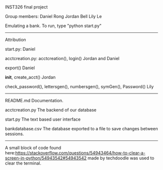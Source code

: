 INST326 final project

Group members:
Daniel Rong
Jordan Bell
Lily Le

Emulating a bank. To run, type "python start.py"
__________________________________________________________________________________________
Attribution

start.py:
Daniel 

acctcreation.py:
acctcreation(), login()
Jordan and Daniel

export()
Daniel

__init__, create_acct()
Jordan

check_password(), lettersgen(), numbersgen(), symGen(), Password()
Lily

__________________________________________________________________________________________
README.md
Documentation.

acctcreation.py
The backend of our database

start.py
The text based user interface

bankdatabase.csv
The database exported to a file to save changes between sessions.
__________________________________________________________________________________________

A small block of code found here:https://stackoverflow.com/questions/54943464/how-to-clear-a-screen-in-python/54943542#54943542 made by techdoodle was used to clear the terminal.
